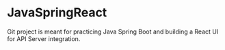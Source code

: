 # JavaSpringReact
Git project is meant for practicing Java Spring Boot and building a React UI for API Server integration.
